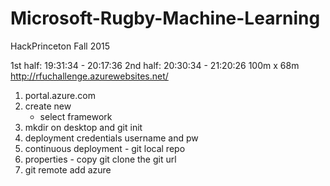 # Microsoft-Rugby-Machine-Learning
HackPrinceton Fall 2015

1st half: 19:31:34 - 20:17:36
2nd half: 20:30:34 - 21:20:26
100m x 68m
http://rfuchallenge.azurewebsites.net/

1. portal.azure.com
2. create new 
	- select framework
3. mkdir on desktop and git init
4. deployment credentials username and pw 
5. continuous deployment - git local repo
6. properties - copy git clone the git url
7. git remote add azure <gitcloneurl>
